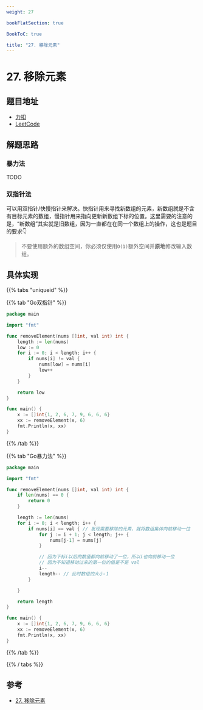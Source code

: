 ```yaml
---
weight: 27

bookFlatSection: true

BookToC: true

title: "27. 移除元素"
---
```


# 27. 移除元素

## 题目地址

+ [力扣](https://leetcode.cn/problems/remove-element/description/)
+ [LeetCode](https://leetcode.com/problems/remove-element/description/)

## 解题思路

### 暴力法

TODO

### 双指针法

可以用双指针/快慢指针来解决。快指针用来寻找新数组的元素，新数组就是不含有目标元素的数组，慢指针用来指向更新新数组下标的位置。这里需要的注意的是，“新数组”其实就是旧数组，因为一直都在在同一个数组上的操作，这也是题目的要求👇

> 不要使用额外的数组空间，你必须仅使用`O(1)`额外空间并**原地**修改输入数组。

## 具体实现

{{% tabs "uniqueid" %}}

{{% tab "Go双指针" %}}

```go
package main

import "fmt"

func removeElement(nums []int, val int) int {
	length := len(nums)
	low := 0
	for i := 0; i < length; i++ {
		if nums[i] != val {
			nums[low] = nums[i]
			low++
		}
	}

	return low
}

func main() {
	x := []int{1, 2, 6, 7, 9, 6, 6, 6}
	xx := removeElement(x, 6)
	fmt.Println(x, xx)
}

```

{{% /tab  %}}

{{% tab "Go暴力法" %}}

```go
package main

import "fmt"

func removeElement(nums []int, val int) int {
	if len(nums) == 0 {
		return 0
	}

	length := len(nums)
	for i := 0; i < length; i++ {
		if nums[i] == val { // 发现需要移除的元素，就将数组集体向前移动一位
			for j := i + 1; j < length; j++ {
				nums[j-1] = nums[j]
			}

			// 因为下标i以后的数值都向前移动了一位，所以i也向前移动一位
			// 因为不知道移动过来的第一位的值是不是 val
			i--
			length-- // 此时数组的大小-1
		}

	}

	return length
}

func main() {
	x := []int{1, 2, 6, 7, 9, 6, 6, 6}
	xx := removeElement(x, 6)
	fmt.Println(x, xx)
}

```

{{% /tab  %}}

{{% / tabs  %}}

## 参考

+ [27. 移除元素](https://programmercarl.com/0027.%E7%A7%BB%E9%99%A4%E5%85%83%E7%B4%A0.html)
